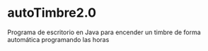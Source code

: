 # autoTimbre2.0
Programa de escritorio en Java para encender un timbre de forma automática programando las horas
